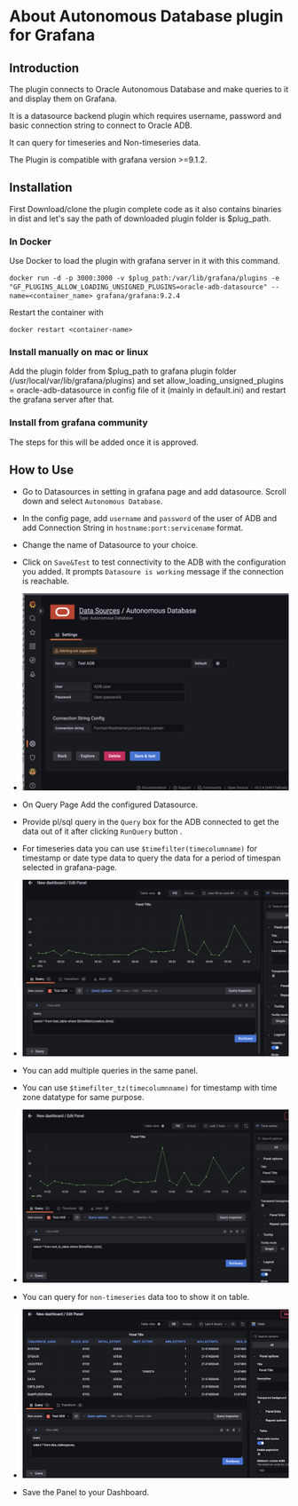 # About Autonomous Database plugin for Grafana

## Introduction
The plugin connects to Oracle Autonomous Database and make queries to it and display them on Grafana.

It is a datasource backend plugin which requires username, password and basic connection string to connect to Oracle ADB.

It can query for timeseries and Non-timeseries data. 

The Plugin is compatible with grafana version >=9.1.2.


## Installation
First Download/clone the plugin complete code as it also contains binaries in dist and let's say the path of downloaded plugin folder is $plug_path. 

### In Docker
Use Docker to load the plugin with grafana server in it with this command.

    docker run -d -p 3000:3000 -v $plug_path:/var/lib/grafana/plugins -e "GF_PLUGINS_ALLOW_LOADING_UNSIGNED_PLUGINS=oracle-adb-datasource" --name=<container_name> grafana/grafana:9.2.4

Restart the container with 

    docker restart <container-name>

### Install manually on mac or linux
Add the plugin folder from $plug_path to grafana plugin folder (/usr/local/var/lib/grafana/plugins) and set allow_loading_unsigned_plugins = oracle-adb-datasource in config file of it (mainly in default.ini) and restart the grafana server after that. 

### Install from grafana community
The steps for this will be added once it is approved.


## How to Use

* Go to Datasources in setting in grafana page and add datasource. Scroll down and select `Autonomous Database`. 


* In the config page, add `username` and `password` of the user of ADB and add Connection String in `hostname:port:servicename` format.

* Change the name of Datasource to your choice. 

* Click on `Save&Test` to test connectivity to the ADB with the configuration you added. It prompts `Datasoure is working` message if the connection is reachable.


*   ![Config page](https://github.com/oracle-samples/adbs-tools/raw/main/adb-grafana-plugin/src/img/config.png)



* On Query Page Add the configured Datasource. 

* Provide pl/sql query in the `Query` box for the ADB connected to get the data out of it after clicking `RunQuery` button . 

* For timeseries data you can use `$timefilter(timecolumname)` for  timestamp or date type data to query the data for a period of timespan selected in grafana-page.

*   ![Query 1](https://github.com/oracle-samples/adbs-tools/raw/main/adb-grafana-plugin/src/img/query1.png)

* You can add multiple queries in the same panel.

* You can use `$timefilter_tz(timecolumnname)` for timestamp with time zone datatype for same purpose. 

*   ![Query 3](https://github.com/oracle-samples/adbs-tools/raw/main/adb-grafana-plugin/src/img/query3.png)

* You can query for `non-timeseries` data too to show it on table.

*   ![Query 2](https://github.com/oracle-samples/adbs-tools/raw/main/adb-grafana-plugin/src/img/query2.png)

* Save the Panel to your Dashboard. 



